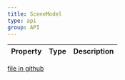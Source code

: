 ```yaml
---
title: SceneModel
type: api
group: API
---
```



Property|Type|Description
---|---|---

[file in github](https://github.com/qgrid/ng2/core/scene.model.js)
